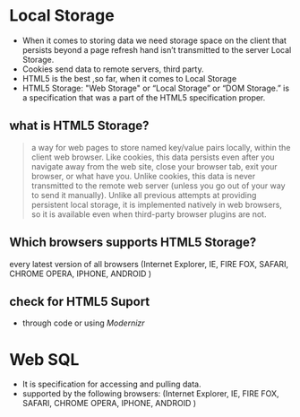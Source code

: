# Local Storage

-  When it comes to storing data we need storage space on the client that persists beyond a page refresh hand isn’t transmitted to the server Local Storage.
- Cookies send data to remote servers, third party.
- HTML5 is the best ,so far, when it comes to Local Storage 
- HTML5 Storage: "Web Storage" or “Local Storage” or “DOM Storage.” is a specification that was a part of the HTML5 specification proper.

## what is HTML5 Storage?
 >a way for web pages to store named key/value pairs locally, within the client web browser. Like cookies, this data persists even after you navigate away from the web site, close your browser tab, exit your browser, or what have you. Unlike cookies, this data is never transmitted to the remote web server (unless you go out of your way to send it manually). Unlike all previous attempts at providing persistent local storage, it is implemented natively in web browsers, so it is available even when third-party browser plugins are not.

## Which browsers supports HTML5 Storage? 
every latest version of all browsers 
(Internet Explorer, IE, FIRE FOX, SAFARI, CHROME OPERA,  IPHONE, ANDROID )

## check for HTML5 Suport
- through code or using _Modernizr_

# Web SQL 
- It is specification for accessing and pulling data.
- supported by the following browsers:
  (Internet Explorer, IE, FIRE FOX, SAFARI, CHROME OPERA,  IPHONE, ANDROID )